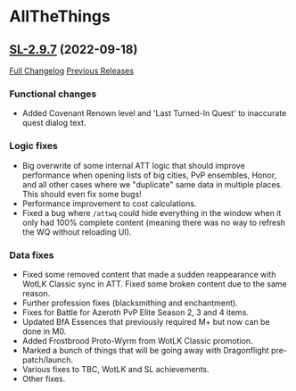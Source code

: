 # AllTheThings

## [SL-2.9.7](https://github.com/DFortun81/AllTheThings/tree/SL-2.9.7) (2022-09-18)
[Full Changelog](https://github.com/DFortun81/AllTheThings/compare/SL-2.9.6...SL-2.9.7) [Previous Releases](https://github.com/DFortun81/AllTheThings/releases)


### Functional changes

- Added Covenant Renown level and 'Last Turned-In Quest' to inaccurate quest dialog text.


### Logic fixes

- Big overwrite of some internal ATT logic that should improve performance when opening lists of big cities, PvP ensembles, Honor, and all other cases where we "duplicate" same data in multiple places. This should even fix some bugs!
- Performance improvement to cost calculations.
- Fixed a bug where `/attwq` could hide everything in the window when it only had 100% complete content (meaning there was no way to refresh the WQ without reloading UI).


### Data fixes

- Fixed some removed content that made a sudden reappearance with WotLK Classic sync in ATT. Fixed some broken content due to the same reason.
- Further profession fixes (blacksmithing and enchantment).
- Fixes for Battle for Azeroth PvP Elite Season 2, 3 and 4 items.
- Updated BfA Essences that previously required M+ but now can be done in M0.
- Added Frostbrood Proto-Wyrm from WotLK Classic promotion.
- Marked a bunch of things that will be going away with Dragonflight pre-patch/launch.
- Various fixes to TBC, WotLK and SL achievements.
- Other fixes.
